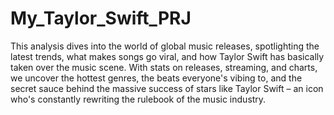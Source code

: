 # My_Taylor_Swift_PRJ
This analysis dives into the world of global music releases, spotlighting the latest trends, what makes songs go viral, 
and how Taylor Swift has basically taken over the music scene. With stats on releases, streaming, and charts, we uncover the hottest genres, 
the beats everyone's vibing to, and the secret sauce behind the massive success of stars like Taylor Swift – 
an icon who's constantly rewriting the rulebook of the music industry. 
